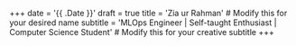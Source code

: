 +++
date = '{{ .Date }}'
draft = true
title = 'Zia ur Rahman'  # Modify this for your desired name
subtitle = 'MLOps Engineer | Self-taught Enthusiast | Computer Science Student'  # Modify this for your creative subtitle
+++

